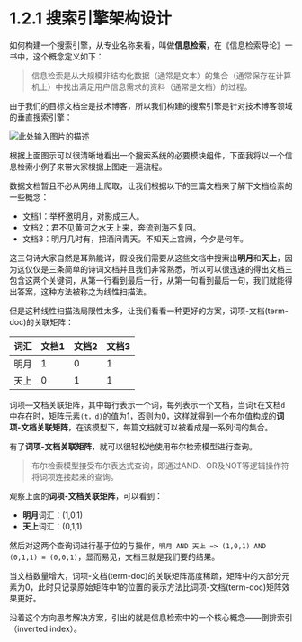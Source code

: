 # 1.2.1 搜索引擎架构设计

如何构建一个搜索引擎，从专业名称来看，叫做**信息检索**，在《信息检索导论》一书中，这个概念定义如下：

> 信息检索是从大规模非结构化数据（通常是文本）的集合（通常保存在计算机上）中找出满足用户信息需求的资料（通常是文档）的过程。

由于我们的目标文档全是技术博客，所以我们构建的搜索引擎是针对技术博客领域的垂直搜索引擎：

![此处输入图片的描述](https://doc.shiyanlou.com/document-uid600404labid7463timestamp1543214109356.png/wm)

根据上面图示可以很清晰地看出一个搜索系统的必要模块组件，下面我将以一个信息检索小例子来带大家根据上图走一遍流程。

数据文档暂且不必从网络上爬取，让我们根据以下的三篇文档来了解下文档检索的一些概念：

- 文档1：举杯邀明月，对影成三人。
- 文档2：君不见黄河之水天上来，奔流到海不复回。
- 文档3：明月几时有，把酒问青天。不知天上宫阙，今夕是何年。

这三句诗大家自然是耳熟能详，假设我们需要从这些文档中搜索出**明月**和**天上**，因为这仅仅是三条简单的诗词文档并且我们非常熟悉，所以可以很迅速的得出文档三包含这两个关键词，从第一行看到最后一行，从第一句看到最后一句，我们就能得出答案，这种方法被称之为线性扫描法。

但是这种线性扫描法局限性太多，让我们看看一种更好的方案，词项-文档(term-doc)的关联矩阵：

| 词汇 | 文档1 | 文档2 | 文档3 |
| ---- | ----- | ----- | ----- |
| 明月 | 1     | 0     | 1     |
| 天上 | 0     | 1     | 1     |

词项—文档关联矩阵，其中每行表示一个词，每列表示一个文档，当词`t`在文档`d`中存在时，矩阵元素`(t，d)`的值为1，否则为0，这样就得到一个布尔值构成的**词项-文档关联矩阵**，在该模型下，每篇文档就可以被看成是一系列词的集合。

有了**词项-文档关联矩阵**，就可以很轻松地使用布尔检索模型进行查询。

> 布尔检索模型接受布尔表达式查询，即通过AND、OR及NOT等逻辑操作符将词项连接起来的查询。

观察上面的**词项-文档关联矩阵**，可以看到：

- **明月**词汇：(1,0,1)
- **天上**词汇：(0,1,1)

然后对这两个查询词进行基于位的与操作，`明月 AND 天上 => (1,0,1) AND (0,1,1) = (0,0,1)`，显而易见，文档三就是我们要的结果。

当文档数量增大，词项-文档(term-doc)的关联矩阵高度稀疏，矩阵中的大部分元素为0，此时只记录原始矩阵中1的位置的表示方法比词项-文档(term-doc)矩阵效果更好。

沿着这个方向思考解决方案，引出的就是信息检索中的一个核心概念——倒排索引（inverted index）。
